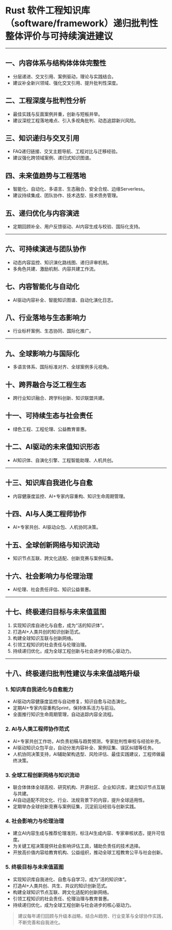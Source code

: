 ﻿# Rust 软件工程知识库（software/framework）递归批判性整体评价与可持续演进建议

---

## 一、内容体系与结构体体体完整性

- 分层递进、交叉引用、案例驱动，理论与实践结合。
- 建议补全新兴领域、强化交叉引用、提升批判性深度。

## 二、工程深度与批判性分析

- 最佳实践与反面案例并重，创新与短板并举。
- 建议深挖工程落地难点、引入多视角批判、动态追踪新兴风险。

## 三、知识递归与交叉引用

- FAQ递归链接、交叉主题导航、工程对比与迁移经验。
- 建议强化跨领域案例、递归式知识图谱。

## 四、未来值趋势与工程落地

- 智能化、自动化、多语言、生态融合、安全合规、边缘Serverless。
- 建议持续集成、团队协作、技术选型、技术债务管理。

## 五、递归优化与内容演进

- 定期回顾补全、用户反馈驱动、AI内容生成与校验、国际化支持。

---

## 六、可持续演进与团队协作

- 动态内容监控、知识演化路线图、递归评审机制。
- 多角色共建、激励机制、内容共建工作流。

## 七、内容智能化与自动化

- AI驱动内容补全、智能知识图谱、自动化演化日志。

## 八、行业落地与生态影响力

- 行业标杆案例、生态协同、国际化推广。

---

## 九、全球影响力与国际化

- 多语言体系、国际标准对齐、全球案例多元视角。

## 十、跨界融合与泛工程生态

- 跨行业知识融合、跨学科创新、知识联盟共建。

## 十一、可持续生态与社会责任

- 绿色工程、工程伦理、公益教育普惠。

## 十二、AI驱动的未来值知识形态

- AI知识体、自演化引擎、工程智能助理、人机共创。

---

## 十三、知识库自我进化与自愈

- 内容健康度监控、AI+专家内容重构、知识生命周期管理。

## 十四、AI与人类工程师协作

- AI+专家共创、AI驱动众包、人机协同决策。

## 十五、全球创新网络与知识流动

- 知识节点互联、跨文化适配、创新竞赛与案例征集。

## 十六、社会影响力与伦理治理

- AI伦理、社会责任评估、知识公益普惠。

---

## 十七、终极递归目标与未来值蓝图

1. 实现知识库自进化与自愈，成为“活的知识体”。
2. 打造AI+人类共创的知识创新范式。
3. 构建全球知识互联与创新网络。
4. 引领工程知识的社会责任与伦理治理。
5. 持续递归优化，成为全球工程创新与社会进步的核心驱动力。

---

## 十八、终极递归批判性建议与未来值战略升级

### 1. 知识库自我进化与自愈能力

- AI驱动内容健康度监控与自动修复，知识自愈与动态演化。
- 定期AI+专家内容重构Sprint，保持体系活力与前沿。
- 全面推行知识生命周期管理，自动追踪内容全流程。

### 2. AI与人类工程师协作范式

- AI+专家共创工作坊，AI负责初稿与趋势预测，专家批判性审校与经验补充。
- AI驱动知识众包平台，自动分发内容补全、案例征集、误区纠错等任务。
- 人机协同决策支持，AI辅助架构选型、风险评估、最佳实践建议，工程师做最终决策。

### 3. 全球工程创新网络与知识流动

- 联合体体体全球高校、研究机构、开源社区、企业知识库，建立知识节点互联与共建。
- AI自动适配不同文化、行业、法规背景下的内容，提升全球适用性。
- 定期举办全球创新竞赛与案例征集，沉淀前沿经验与创新实践。

### 4. 社会影响力与伦理治理

- 建立AI内容生成与推荐伦理准则，标注AI生成内容、专家审核状态，提升可信度。
- 为关键工程决策提供社会影响评估工具，辅助负责任的技术选择。
- 开放高价值内容给教育机构、公益组织，推动全球工程教育公平与社会创新。

### 5. 终极目标与未来值蓝图

- 实现知识库自我进化、自愈与自学习，成为“活的知识体”。
- 打造AI+人类共创、共生、共议的知识创新范式。
- 构建全球知识节点互联、跨文化适配的创新网络。
- 引领工程知识的社会责任、伦理治理与教育普惠。
- 持续递归优化，成为全球工程创新与社会进步的核心驱动力。

> 建议每年递归回顾与升级本战略，结合AI趋势、行业变革与全球协作实践，不断完善和自我进化。
